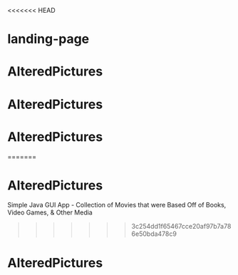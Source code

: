 <<<<<<< HEAD
# landing-page
# AlteredPictures
# AlteredPictures
# AlteredPictures
=======
# AlteredPictures
Simple Java GUI App - Collection of Movies that were Based Off of Books, Video Games, & Other Media
>>>>>>> 3c254dd1f65467cce20af97b7a786e50bda478c9
# AlteredPictures
